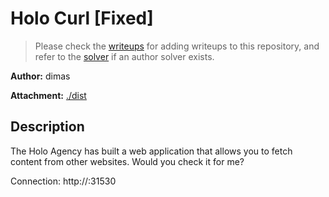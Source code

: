 # Holo Curl [Fixed]

> Please check the [writeups](./writeups/) for adding writeups to this repository, and refer to the [solver](./solver/) if an author solver exists.

**Author:** dimas

**Attachment:** [./dist](./dist)


## Description
The Holo Agency has built a web application that allows you to fetch content from other websites. Would you check it for me?

Connection: http://:31530
